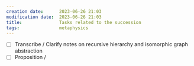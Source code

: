 ```yaml
---
creation date:		2023-06-26 21:03
modification date:	2023-06-26 21:03
title: 				Tasks related to the succession
tags:               metaphysics
---
```

- [ ] Transcribe / Clarify notes on recursive hierarchy and isomorphic graph abstraction
- [ ] Proposition / 